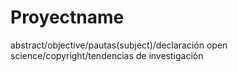 # Proyectname
abstract/objective/pautas(subject)/declaración open science/copyright/tendencias de investigación
